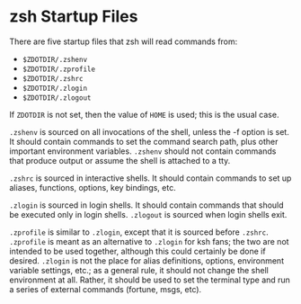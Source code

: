 # zsh Startup Files

There are five startup files that zsh will read commands from:

-   `$ZDOTDIR/.zshenv`
-   `$ZDOTDIR/.zprofile`
-   `$ZDOTDIR/.zshrc`
-   `$ZDOTDIR/.zlogin`
-   `$ZDOTDIR/.zlogout`

If `ZDOTDIR` is not set, then the value of `HOME` is used; this is the usual
case.

`.zshenv` is sourced on all invocations of the shell, unless the -f option is
set. It should contain commands to set the command search path, plus other
important environment variables. `.zshenv` should not contain commands that
produce output or assume the shell is attached to a tty.

`.zshrc` is sourced in interactive shells. It should contain commands to set up
aliases, functions, options, key bindings, etc.

`.zlogin` is sourced in login shells. It should contain commands that should be
executed only in login shells. `.zlogout` is sourced when login shells exit.

`.zprofile` is similar to `.zlogin`, except that it is sourced before `.zshrc`.
`.zprofile` is meant as an alternative to `.zlogin` for ksh fans; the two are
not intended to be used together, although this could certainly be done if
desired. `.zlogin` is not the place for alias definitions, options, environment
variable settings, etc.; as a general rule, it should not change the shell
environment at all. Rather, it should be used to set the terminal type and run a
series of external commands (fortune, msgs, etc).
